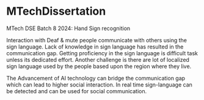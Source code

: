 # MTechDissertation
MTech DSE Batch 8 2024: Hand Sign recognition

Interaction with Deaf & mute people communicate with others using the sign language. Lack of
knowledge in sign language has resulted in the communication gap. Getting proficiency in the sign
language is difficult task unless its dedicated effort. Another challenge is there are lot of localized
sign language used by the people based upon the region where they live.

The Advancement of AI technology can bridge the communication gap which can lead to higher
social interaction. In real time sign-language can be detected and can be used for social
communication.
